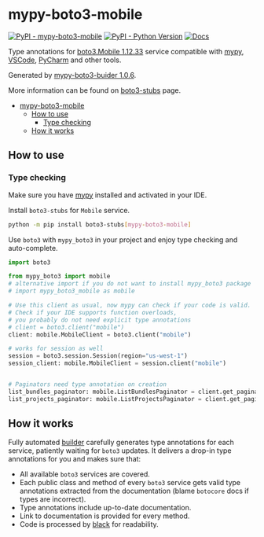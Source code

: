 # mypy-boto3-mobile

[![PyPI - mypy-boto3-mobile](https://img.shields.io/pypi/v/mypy-boto3-mobile.svg?color=blue)](https://pypi.org/project/mypy-boto3-mobile)
[![PyPI - Python Version](https://img.shields.io/pypi/pyversions/mypy-boto3-mobile.svg?color=blue)](https://pypi.org/project/mypy-boto3-mobile)
[![Docs](https://img.shields.io/readthedocs/mypy-boto3-builder.svg?color=blue)](https://mypy-boto3-builder.readthedocs.io/)

Type annotations for
[boto3.Mobile 1.12.33](https://boto3.amazonaws.com/v1/documentation/api/1.12.33/reference/services/mobile.html#Mobile) service
compatible with [mypy](https://github.com/python/mypy), [VSCode](https://code.visualstudio.com/),
[PyCharm](https://www.jetbrains.com/pycharm/) and other tools.

Generated by [mypy-boto3-buider 1.0.6](https://github.com/vemel/mypy_boto3_builder).

More information can be found on [boto3-stubs](https://pypi.org/project/boto3-stubs/) page.

- [mypy-boto3-mobile](#mypy-boto3-mobile)
  - [How to use](#how-to-use)
    - [Type checking](#type-checking)
  - [How it works](#how-it-works)

## How to use

### Type checking

Make sure you have [mypy](https://github.com/python/mypy) installed and activated in your IDE.

Install `boto3-stubs` for `Mobile` service.

```bash
python -m pip install boto3-stubs[mypy-boto3-mobile]
```

Use `boto3` with `mypy_boto3` in your project and enjoy type checking and auto-complete.

```python
import boto3

from mypy_boto3 import mobile
# alternative import if you do not want to install mypy_boto3 package
# import mypy_boto3_mobile as mobile

# Use this client as usual, now mypy can check if your code is valid.
# Check if your IDE supports function overloads,
# you probably do not need explicit type annotations
# client = boto3.client("mobile")
client: mobile.MobileClient = boto3.client("mobile")

# works for session as well
session = boto3.session.Session(region="us-west-1")
session_client: mobile.MobileClient = session.client("mobile")


# Paginators need type annotation on creation
list_bundles_paginator: mobile.ListBundlesPaginator = client.get_paginator("list_bundles")
list_projects_paginator: mobile.ListProjectsPaginator = client.get_paginator("list_projects")
```

## How it works

Fully automated [builder](https://github.com/vemel/mypy_boto3_builder) carefully generates
type annotations for each service, patiently waiting for `boto3` updates. It delivers
a drop-in type annotations for you and makes sure that:

- All available `boto3` services are covered.
- Each public class and method of every `boto3` service gets valid type annotations
  extracted from the documentation (blame `botocore` docs if types are incorrect).
- Type annotations include up-to-date documentation.
- Link to documentation is provided for every method.
- Code is processed by [black](https://github.com/psf/black) for readability.